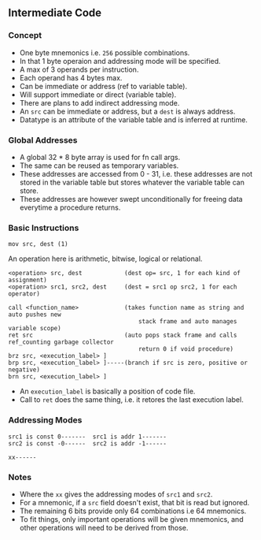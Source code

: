 ## Intermediate Code

### Concept
- One byte mnemonics i.e. `256` possible combinations.
- In that 1 byte operaion and addressing mode will be specified.
- A max of 3 operands per instruction.
- Each operand has 4 bytes max.
- Can be immediate or address (ref to variable table).
- Will support immediate or direct (variable table).
- There are plans to add indirect addressing mode.
- An `src` can be immediate or address, but a `dest` is always address.
- Datatype is an attribute of the variable table and is inferred at runtime.

### Global Addresses
- A global 32 * 8 byte array is used for fn call args.
- The same can be reused as temporary variables.
- These addresses are accessed from 0 - 31, i.e. these addresses are not stored
  in the variable table but stores whatever the variable table can store.
- These addresses are however swept unconditionally for freeing data everytime a
  procedure returns.

### Basic Instructions
```
mov src, dest (1)
```

An operation here is arithmetic, bitwise, logical or relational.

```
<operation> src, dest            (dest op= src, 1 for each kind of assignment)
<operation> src1, src2, dest     (dest = src1 op src2, 1 for each operator)

call <function_name>             (takes function name as string and auto pushes new
                                     stack frame and auto manages variable scope)
ret src                          (auto pops stack frame and calls ref_counting garbage collector
                                     return 0 if void procedure)
brz src, <execution_label> ]
brp src, <execution_label> ]-----(branch if src is zero, positive or negative)
brn src, <execution_label> ]
```

- An `execution_label` is basically a position of code file.
- Call to `ret` does the same thing, i.e. it retores the last execution label.

### Addressing Modes

```
src1 is const 0-------  src1 is addr 1-------
src2 is const -0------  src2 is addr -1------

xx------
```

### Notes
- Where the `xx` gives the addressing modes of `src1` and `src2`.
- For a mnemonic, if a `src` field doesn't exist, that bit is read but ignored.
- The remaining 6 bits provide only 64 combinations i.e 64 mnemonics.
- To fit things, only important operations will be given mnemonics, and other
  operations will need to be derived from those.
